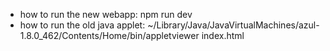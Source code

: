 * how to run the new webapp: npm run dev
* how to run the old java applet: ~/Library/Java/JavaVirtualMachines/azul-1.8.0_462/Contents/Home/bin/appletviewer index.html
